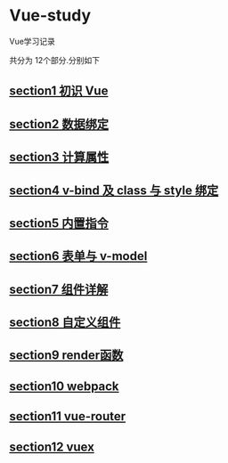 # Vue-study

Vue学习记录  

共分为 12个部分.分别如下

<h2><a href="notes/section1 初识 Vue.md">section1 初识 Vue</a></h2>
<h2><a href="notes/section2 数据绑定.md">section2 数据绑定</a></h2>
<h2><a href="notes/section3 计算属性.md">section3 计算属性</a></h2>
<h2><a href="notes/section4 v-bind 及 class 与 style 绑定.md">section4 v-bind 及 class 与 style 绑定</a></h2>
<h2><a href="notes/section5 内置指令.md">section5 内置指令</a></h2>
<h2><a href="notes/section6 表单与 v-model.md">section6 表单与 v-model</a></h2>
<h2><a href="notes/section7 组件详解.md">section7 组件详解</a></h2>
<h2><a href="notes/section8 自定义组件.md">section8 自定义组件</a></h2>
<h2><a href="notes/section9 render函数.md">section9 render函数</a></h2>
<h2><a href="notes/section10 webpack.md">section10 webpack</a></h2>
<h2><a href="notes/section11 vue-router.md">section11 vue-router</a></h2>
<h2><a href="notes/section12 vuex.md">section12 vuex</a></h2>
